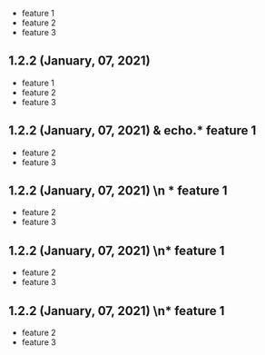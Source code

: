 * feature 1
* feature 2
* feature 3

## 1.2.2 (January, 07, 2021) 
* feature 1
* feature 2
* feature 3

## 1.2.2 (January, 07, 2021) & echo.* feature 1
* feature 2
* feature 3

## 1.2.2 (January, 07, 2021) \n * feature 1
* feature 2
* feature 3

## 1.2.2 (January, 07, 2021) \n* feature 1
* feature 2
* feature 3

## 1.2.2 (January, 07, 2021) \n* feature 1
* feature 2
* feature 3

